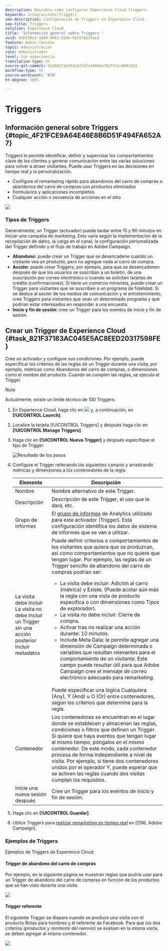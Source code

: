 ```yaml
---
description: Descubra cómo configurar Experience Cloud Triggers.
keywords: integraciones;Triggers
seo-description: Configuración de Triggers en Experience Cloud.
seo-title: Triggers
solution: Experience Cloud
title: 'Información general sobre Triggers '
uuid: dab536e3-1969-4661-919e-5b15f423fecd
feature: Admin Console
topic: Administración
role: Administrador
level: Con experiencia
translation-type: ht
source-git-commit: 61d60273e933c637dfe4400da78257e1c80015b3
workflow-type: ht
source-wordcount: '678'
ht-degree: 100%

---
```



# Triggers

## Información general sobre Triggers {#topic_4F21FCE9A64E46E8B6D51F494FA652A7}

Triggers le permite identificar, definir y supervisar los comportamientos clave de los clientes y generar comunicación entre las varias soluciones para volver a atraer visitantes. Puede usar Triggers en las decisiones en tiempo real y la personalización.

* Configure el remarketing rápido para abandonos del carro de compras o abandonos del carro de compras con productos eliminados
* Formularios y aplicaciones incompletos
* Cualquier acción o secuencia de acciones en el sitio

![](assets/trigger-abandonment-2.png)

### Tipos de Triggers

Generalmente, un Trigger (activador) puede tardar entre 15 y 90 minutos en iniciar una campaña de marketing. Esto varía según la implementación de la recopilación de datos, la carga en el canal, la configuración personalizada del Trigger definido y el flujo de trabajo en Adobe Campaign.

* **Abandono:** puede crear un Trigger que se desencadene cuando un visitante vea un producto, pero no agregue nada al carro de compra.
* **Acción:** puede crear Triggers, por ejemplo, para que se desencadenen después de que los usuarios se suscriban a un boletín, de una suscripción por correo electrónico o cuando se soliciten tarjetas de crédito (confirmaciones). Si tiene un comercio minorista, puede crear un Trigger para visitantes que se suscriben a un programa de fidelidad. Si se dedica al sector de los medios de comunicación y el entretenimiento, cree Triggers para visitantes que vean un determinado programa y que podrían estar interesados en responder a una encuesta.
* **Inicio y fin de sesión:** cree un Trigger para los eventos de inicio y fin de sesión.

## Crear un Trigger de Experience Cloud {#task_821F37183AC045E5AC8EED20317598FE}

Cree un activador y configure sus condiciones. Por ejemplo, puede especificar los criterios de las reglas de un Trigger durante una visita, por ejemplo, métricas como Abandonos del carro de compras, o dimensiones como el nombre del producto. Cuando se cumplen las reglas, se ejecuta el Trigger.

>[!NOTE]
>
>Actualmente, existe un límite técnico de 100 Triggers.

1. En Experience Cloud, haga clic en ![](assets/menu-icon.png) y, a continuación, en **[!UICONTROL Launch]**.
2. Localice la tarjeta [!UICONTROL Triggers] y después haga clic en **[!UICONTROL Manage Triggers]**.
3. Haga clic en **[!UICONTROL Nuevo Trigger]** y después especifique el tipo de Trigger:

   ![Resultado de los pasos](assets/add-trigger.png)

4. Configure el Trigger rellenando los siguientes campos y arrastrando métricas y dimensiones a los contenedores de la regla:

   | Elemento | Descripción |
   |--- |--- |
   | Nombre | Nombre alternativo de este Trigger. |
   | Descripción | Descripción de este Trigger, el uso que le dará, etc. |
   | Grupo de informes | El [grupo de informes](https://docs.adobe.com/content/help/es-ES/analytics/admin/manage-report-suites/report-suites-admin.html) de Analytics utilizado para este activador (Trigger). Esta configuración identifica los datos de sistema de informes que se van a utilizar. |
   | La visita debe incluir<br>La visita no debe incluir<br>un Trigger sin una acción posterior<br>Incluir metadatos | Puede definir criterios o comportamientos de los visitantes que quiera que se produzcan, así como comportamientos que no quiere que tengan lugar.  Por ejemplo, las reglas de un Trigger sencillo de abandono del carro de compras podrían ser:<ul><li>La visita debe incluir: Adición al carro (métrica) y Existe. (Puede acotar aún más la regla con una vista de producto específica o con dimensiones como Tipos de explorador).</li><li>La visita no debe incluir: Cierre de compra.</li><li>Activar tras no realizar una acción durante: 10 minutos.</li><li>Include Meta Data: le permite agregar una dimensión de Campaign determinada o variables que resultan relevantes para el comportamiento de un visitante. Este campo puede resultar útil para que Adobe Campaign cree el mensaje de correo electrónico adecuado para remarketing.</li></ul><br>Puede especificar una lógica Cualquiera (Any), Y (And) u O (Or) entre contenedores, según los criterios que determine para la regla. |
   | Contenedor | Los contenedores se encuentran en el lugar donde se establecen y almacenan las reglas, condiciones o filtros que definen un Trigger. Si quiere que haya eventos que tengan lugar al mismo tiempo, póngalos en el mismo contenedor. De este modo, cada contenedor procesa de forma independiente a nivel de visita.  Por ejemplo, si tiene dos contenedores unidos por el operador Y, puede esperar que se activen las reglas cuando dos visitas cumplan los requisitos. |
   | Inicie una nueva sesión después | Cree un Trigger para los eventos de inicio y fin de sesión. |

5. Haga clic en **[!UICONTROL Guardar]**.
6. Utilice Triggers para [realizar remarketing en tiempo real](https://docs.adobe.com/content/help/es-ES/campaign-standard/using/integrating-with-adobe-cloud/working-with-campaign-and-triggers/about-adobe-experience-cloud-triggers.html) en [!DNL Adobe Campaign].

### Ejemplos de Triggers

Ejemplos de Triggers de Experience Cloud:

#### Trigger de abandono del carro de compras

Por ejemplo, en la siguiente página se muestran reglas que podría usar para un Trigger de abandono del carro de compras en función de los productos que se han visto durante una visita.

![](assets/abandonment-trigger.png)

#### Trigger referente

El siguiente Trigger se dispara cuando se produce una visita con el producto Botas para hombres y el referente de Facebook. Para que los dos criterios (*productos* y *remitente del reenvío*) se evalúen en la misma visita, se deben agregar al mismo contenedor.

![](assets/fb-boots-promo.png)
